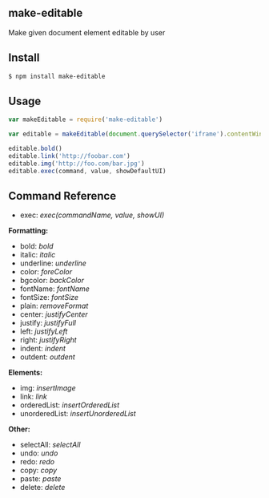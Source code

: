## make-editable

Make given document element editable by user

## Install

```bash
$ npm install make-editable
```

## Usage

```js
var makeEditable = require('make-editable')

var editable = makeEditable(document.querySelector('iframe').contentWindow.document)

editable.bold()
editable.link('http://foobar.com')
editable.img('http://foo.com/bar.jpg')
editable.exec(command, value, showDefaultUI)
```

## Command Reference

* exec: *exec(commandName, value, showUI)*

**Formatting:**

* bold: *bold*
* italic: *italic*
* underline: *underline*
* color: *foreColor*
* bgcolor: *backColor*
* fontName: *fontName*
* fontSize: *fontSize*
* plain: *removeFormat*
* center: *justifyCenter*
* justify: *justifyFull*
* left: *justifyLeft*
* right: *justifyRight*
* indent: *indent*
* outdent: *outdent*

**Elements:**

* img: *insertImage*
* link: *link*
* orderedList: *insertOrderedList*
* unorderedList: *insertUnorderedList*

**Other:**

* selectAll: *selectAll*
* undo: *undo*
* redo: *redo*
* copy: *copy*
* paste: *paste*
* delete: *delete*
